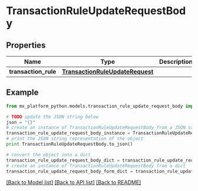 # TransactionRuleUpdateRequestBody


## Properties
Name | Type | Description | Notes
------------ | ------------- | ------------- | -------------
**transaction_rule** | [**TransactionRuleUpdateRequest**](TransactionRuleUpdateRequest.md) |  | [optional] 

## Example

```python
from mx_platform_python.models.transaction_rule_update_request_body import TransactionRuleUpdateRequestBody

# TODO update the JSON string below
json = "{}"
# create an instance of TransactionRuleUpdateRequestBody from a JSON string
transaction_rule_update_request_body_instance = TransactionRuleUpdateRequestBody.from_json(json)
# print the JSON string representation of the object
print TransactionRuleUpdateRequestBody.to_json()

# convert the object into a dict
transaction_rule_update_request_body_dict = transaction_rule_update_request_body_instance.to_dict()
# create an instance of TransactionRuleUpdateRequestBody from a dict
transaction_rule_update_request_body_form_dict = transaction_rule_update_request_body.from_dict(transaction_rule_update_request_body_dict)
```
[[Back to Model list]](../README.md#documentation-for-models) [[Back to API list]](../README.md#documentation-for-api-endpoints) [[Back to README]](../README.md)


